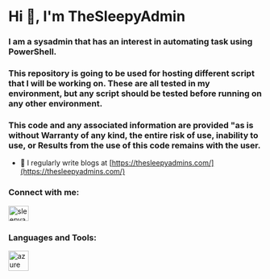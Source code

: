 <h1 align="left">Hi 👋, I'm TheSleepyAdmin</h1>
<h3 align="left">I am a sysadmin that has an interest in automating task using PowerShell. </h3>



<h3 align="left">This repository is going to be used for hosting different script that I will be working on. These are all tested in my environment, but any script should be tested before running on any other environment.</h3>
  
<h3 align="left">This code and any associated information are provided "as is without Warranty of any kind, the entire risk of use, inability to use, or  Results from the use of this code remains with the user.</h3>

- 📝 I regularly write blogs at [https://thesleepyadmins.com/](https://thesleepyadmins.com/)

<h3 align="left">Connect with me:</h3>
<p align="left">
<a href="https://twitter.com/TheSleepyAdmin" target="blank"><img align="center" src="https://raw.githubusercontent.com/rahuldkjain/github-profile-readme-generator/master/src/images/icons/Social/twitter.svg" alt="sleepyadmin" height="30" width="40" /></a>
</p>

<h3 align="left">Languages and Tools:</h3>
<p align="left"> <a href="https://docs.microsoft.com/en-us/powershell/scripting/windows-powershell/install/installing-windows-powershell?view=powershell-7.2" target="_blank" rel="noreferrer"> <img 
src="https://docs.microsoft.com/en-us/powershell/media/index/powershell_128.svg" alt="azure" width="40" height="40"/> </a> </p>
